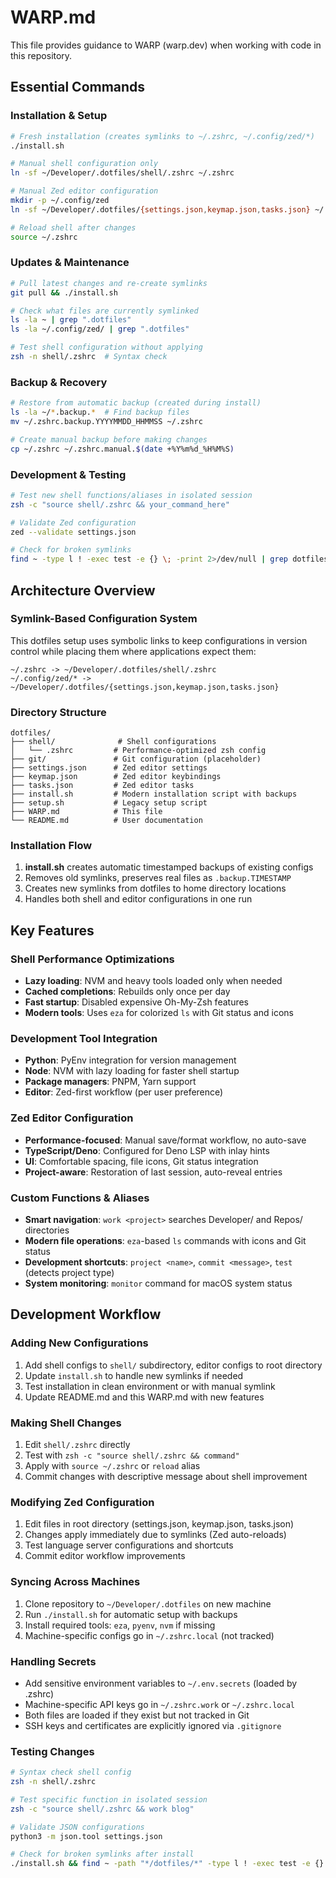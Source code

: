 # WARP.md

This file provides guidance to WARP (warp.dev) when working with code in this repository.

## Essential Commands

### Installation & Setup
```bash
# Fresh installation (creates symlinks to ~/.zshrc, ~/.config/zed/*)
./install.sh

# Manual shell configuration only
ln -sf ~/Developer/.dotfiles/shell/.zshrc ~/.zshrc

# Manual Zed editor configuration  
mkdir -p ~/.config/zed
ln -sf ~/Developer/.dotfiles/{settings.json,keymap.json,tasks.json} ~/.config/zed/

# Reload shell after changes
source ~/.zshrc
```

### Updates & Maintenance
```bash
# Pull latest changes and re-create symlinks
git pull && ./install.sh

# Check what files are currently symlinked
ls -la ~ | grep ".dotfiles"
ls -la ~/.config/zed/ | grep ".dotfiles"

# Test shell configuration without applying
zsh -n shell/.zshrc  # Syntax check
```

### Backup & Recovery
```bash
# Restore from automatic backup (created during install)
ls -la ~/*.backup.*  # Find backup files
mv ~/.zshrc.backup.YYYYMMDD_HHMMSS ~/.zshrc

# Create manual backup before making changes
cp ~/.zshrc ~/.zshrc.manual.$(date +%Y%m%d_%H%M%S)
```

### Development & Testing
```bash
# Test new shell functions/aliases in isolated session
zsh -c "source shell/.zshrc && your_command_here"

# Validate Zed configuration
zed --validate settings.json

# Check for broken symlinks
find ~ -type l ! -exec test -e {} \; -print 2>/dev/null | grep dotfiles
```

## Architecture Overview

### Symlink-Based Configuration System
This dotfiles setup uses symbolic links to keep configurations in version control while placing them where applications expect them:

```
~/.zshrc -> ~/Developer/.dotfiles/shell/.zshrc
~/.config/zed/* -> ~/Developer/.dotfiles/{settings.json,keymap.json,tasks.json}
```

### Directory Structure
```
dotfiles/
├── shell/              # Shell configurations
│   └── .zshrc         # Performance-optimized zsh config
├── git/               # Git configuration (placeholder)
├── settings.json      # Zed editor settings
├── keymap.json        # Zed editor keybindings
├── tasks.json         # Zed editor tasks
├── install.sh         # Modern installation script with backups
├── setup.sh           # Legacy setup script  
├── WARP.md            # This file
└── README.md          # User documentation
```

### Installation Flow
1. **install.sh** creates automatic timestamped backups of existing configs
2. Removes old symlinks, preserves real files as `.backup.TIMESTAMP`
3. Creates new symlinks from dotfiles to home directory locations
4. Handles both shell and editor configurations in one run

## Key Features

### Shell Performance Optimizations
- **Lazy loading**: NVM and heavy tools loaded only when needed
- **Cached completions**: Rebuilds only once per day
- **Fast startup**: Disabled expensive Oh-My-Zsh features
- **Modern tools**: Uses `eza` for colorized `ls` with Git status and icons

### Development Tool Integration
- **Python**: PyEnv integration for version management
- **Node**: NVM with lazy loading for faster shell startup
- **Package managers**: PNPM, Yarn support
- **Editor**: Zed-first workflow (per user preference)

### Zed Editor Configuration
- **Performance-focused**: Manual save/format workflow, no auto-save
- **TypeScript/Deno**: Configured for Deno LSP with inlay hints
- **UI**: Comfortable spacing, file icons, Git status integration
- **Project-aware**: Restoration of last session, auto-reveal entries

### Custom Functions & Aliases
- **Smart navigation**: `work <project>` searches Developer/ and Repos/ directories
- **Modern file operations**: `eza`-based `ls` commands with icons and Git status  
- **Development shortcuts**: `project <name>`, `commit <message>`, `test` (detects project type)
- **System monitoring**: `monitor` command for macOS system status

## Development Workflow

### Adding New Configurations
1. Add shell configs to `shell/` subdirectory, editor configs to root directory
2. Update `install.sh` to handle new symlinks if needed
3. Test installation in clean environment or with manual symlink
4. Update README.md and this WARP.md with new features

### Making Shell Changes
1. Edit `shell/.zshrc` directly
2. Test with `zsh -c "source shell/.zshrc && command"`
3. Apply with `source ~/.zshrc` or `reload` alias
4. Commit changes with descriptive message about shell improvement

### Modifying Zed Configuration
1. Edit files in root directory (settings.json, keymap.json, tasks.json)
2. Changes apply immediately due to symlinks (Zed auto-reloads)
3. Test language server configurations and shortcuts
4. Commit editor workflow improvements

### Syncing Across Machines
1. Clone repository to `~/Developer/.dotfiles` on new machine
2. Run `./install.sh` for automatic setup with backups
3. Install required tools: `eza`, `pyenv`, `nvm` if missing
4. Machine-specific configs go in `~/.zshrc.local` (not tracked)

### Handling Secrets
- Add sensitive environment variables to `~/.env.secrets` (loaded by .zshrc)
- Machine-specific API keys go in `~/.zshrc.work` or `~/.zshrc.local`
- Both files are loaded if they exist but not tracked in Git
- SSH keys and certificates are explicitly ignored via `.gitignore`

### Testing Changes
```bash
# Syntax check shell config
zsh -n shell/.zshrc

# Test specific function in isolated session  
zsh -c "source shell/.zshrc && work blog"

# Validate JSON configurations
python3 -m json.tool settings.json

# Check for broken symlinks after install
./install.sh && find ~ -path "*/dotfiles/*" -type l ! -exec test -e {} \; -print
```